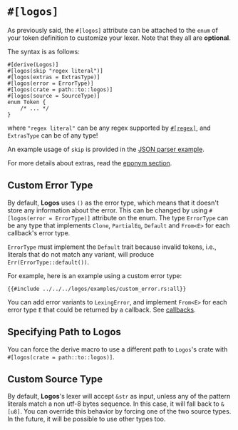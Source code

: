 # `#[logos]`

As previously said, the `#[logos]` attribute can be attached to the `enum`
of your token definition to customize your lexer. Note that they all are
**optional**.

The syntax is as follows:

```rust,no_run,no_playground
#[derive(Logos)]
#[logos(skip "regex literal")]
#[logos(extras = ExtrasType)]
#[logos(error = ErrorType)]
#[logos(crate = path::to::logos)]
#[logos(source = SourceType)]
enum Token {
    /* ... */
}
```

where `"regex literal"` can be any regex supported by
[`#[regex]`](../common-regex,md), and `ExtrasType` can be of any type!

An example usage of `skip` is provided in the [JSON parser example](../examples/json.md).

For more details about extras, read the [eponym section](../extras.md).

## Custom Error Type

By default, **Logos** uses `()` as the error type, which means that it
doesn't store any information about the error.
This can be changed by using `#[logos(error = ErrorType)]` attribute on the enum.
The type `ErrorType` can be any type that implements `Clone`, `PartialEq`,
`Default` and `From<E>` for each callback's error type.

`ErrorType` must implement the `Default` trait because invalid tokens, i.e.,
literals that do not match any variant, will produce `Err(ErrorType::default())`.

For example, here is an example using a custom error type:

```rust,no_run,noplayground
{{#include ../../../logos/examples/custom_error.rs:all}}
```

You can add error variants to `LexingError`,
and implement `From<E>` for each error type `E` that could
be returned by a callback. See [callbacks](../callbacks.md).

## Specifying Path to Logos

You can force the derive macro to use a different path to `Logos`'s crate
with `#[logos(crate = path::to::logos)]`.

## Custom Source Type

By default, **Logos**'s lexer will accept `&str` as input, unless any of the
pattern literals match a non utf-8 bytes sequence. In this case, it will fall
back to `&[u8]`. You can override this behavior by forcing one of the two
source types. In the future, it will be possible to use other types too.
